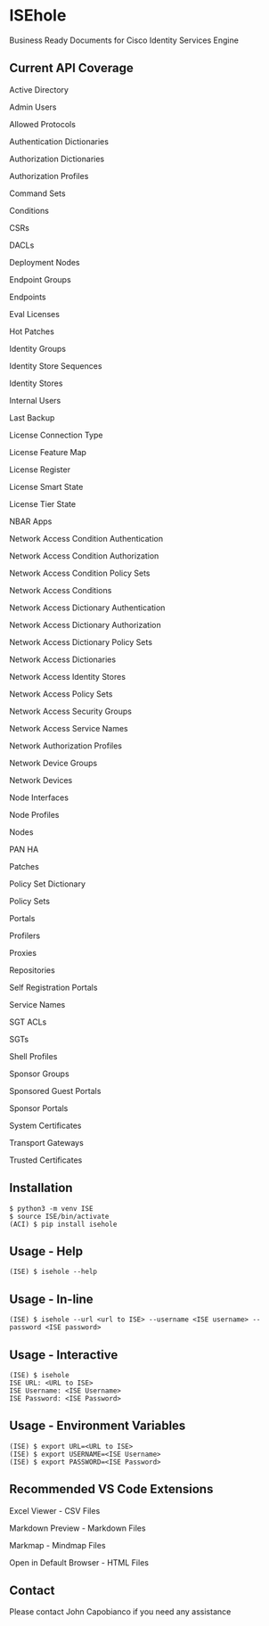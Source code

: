 # ISEhole

Business Ready Documents for Cisco Identity Services Engine

## Current API Coverage

Active Directory

Admin Users

Allowed Protocols

Authentication Dictionaries

Authorization Dictionaries

Authorization Profiles

Command Sets

Conditions

CSRs

DACLs

Deployment Nodes

Endpoint Groups

Endpoints

Eval Licenses

Hot Patches

Identity Groups

Identity Store Sequences

Identity Stores

Internal Users

Last Backup

License Connection Type

License Feature Map

License Register

License Smart State

License Tier State

NBAR Apps

Network Access Condition Authentication

Network Access Condition Authorization

Network Access Condition Policy Sets

Network Access Conditions

Network Access Dictionary Authentication

Network Access Dictionary Authorization

Network Access Dictionary Policy Sets

Network Access Dictionaries

Network Access Identity Stores

Network Access Policy Sets

Network Access Security Groups

Network Access Service Names

Network Authorization Profiles

Network Device Groups

Network Devices

Node Interfaces

Node Profiles

Nodes

PAN HA

Patches

Policy Set Dictionary

Policy Sets

Portals

Profilers

Proxies

Repositories

Self Registration Portals

Service Names

SGT ACLs

SGTs

Shell Profiles

Sponsor Groups

Sponsored Guest Portals

Sponsor Portals

System Certificates

Transport Gateways

Trusted Certificates
## Installation

```console
$ python3 -m venv ISE
$ source ISE/bin/activate
(ACI) $ pip install isehole
```

## Usage - Help

```console
(ISE) $ isehole --help
```

## Usage - In-line

```console
(ISE) $ isehole --url <url to ISE> --username <ISE username> --password <ISE password>
```

## Usage - Interactive

```console
(ISE) $ isehole
ISE URL: <URL to ISE>
ISE Username: <ISE Username>
ISE Password: <ISE Password>
```

## Usage - Environment Variables

```console
(ISE) $ export URL=<URL to ISE>
(ISE) $ export USERNAME=<ISE Username>
(ISE) $ export PASSWORD=<ISE Password>
```

## Recommended VS Code Extensions

Excel Viewer - CSV Files

Markdown Preview - Markdown Files

Markmap - Mindmap Files

Open in Default Browser - HTML Files

## Contact

Please contact John Capobianco if you need any assistance
